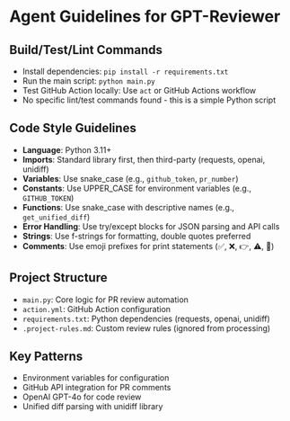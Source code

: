 # Agent Guidelines for GPT-Reviewer

## Build/Test/Lint Commands
- Install dependencies: `pip install -r requirements.txt`
- Run the main script: `python main.py`
- Test GitHub Action locally: Use `act` or GitHub Actions workflow
- No specific lint/test commands found - this is a simple Python script

## Code Style Guidelines
- **Language**: Python 3.11+
- **Imports**: Standard library first, then third-party (requests, openai, unidiff)
- **Variables**: Use snake_case (e.g., `github_token`, `pr_number`)
- **Constants**: Use UPPER_CASE for environment variables (e.g., `GITHUB_TOKEN`)
- **Functions**: Use snake_case with descriptive names (e.g., `get_unified_diff`)
- **Error Handling**: Use try/except blocks for JSON parsing and API calls
- **Strings**: Use f-strings for formatting, double quotes preferred
- **Comments**: Use emoji prefixes for print statements (✅, ❌, 👉, ⚠️, 📄)

## Project Structure
- `main.py`: Core logic for PR review automation
- `action.yml`: GitHub Action configuration
- `requirements.txt`: Python dependencies (requests, openai, unidiff)
- `.project-rules.md`: Custom review rules (ignored from processing)

## Key Patterns
- Environment variables for configuration
- GitHub API integration for PR comments
- OpenAI GPT-4o for code review
- Unified diff parsing with unidiff library